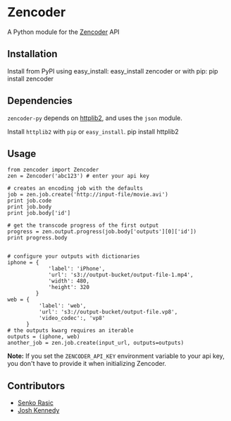 # Zencoder

A Python module for the [Zencoder](http://zencoder.com) API

## Installation
Install from PyPI using easy_install:
    easy_install zencoder
or with pip:
    pip install zencoder

## Dependencies
`zencoder-py` depends on [httplib2](http://code.google.com/p/httplib2/), and uses the `json` module.

Install `httplib2` with `pip` or `easy_install`.
    pip install httplib2

## Usage

    from zencoder import Zencoder
    zen = Zencoder('abc123') # enter your api key

    # creates an encoding job with the defaults
    job = zen.job.create('http://input-file/movie.avi')
    print job.code
    print job.body
    print job.body['id']

    # get the transcode progress of the first output
    progress = zen.output.progress(job.body['outputs'][0]['id'])
    print progress.body


    # configure your outputs with dictionaries
    iphone = {
                 'label': 'iPhone',
                 'url': 's3://output-bucket/output-file-1.mp4',
                 'width': 480,
                 'height': 320
             }
    web = {
              'label': 'web',
              'url': 's3://output-bucket/output-file.vp8',
              'video_codec':, 'vp8'
          }
    # the outputs kwarg requires an iterable
    outputs = (iphone, web)
    another_job = zen.job.create(input_url, outputs=outputs)



**Note:** If you set the `ZENCODER_API_KEY` environment variable to your api key, you don't have to provide it when initializing Zencoder.

## Contributors
 * [Senko Rasic](http://github.com/senko)
 * [Josh Kennedy](http://github.com/kennedyj)

